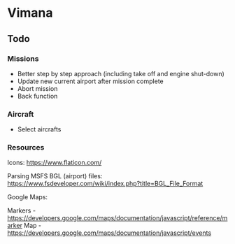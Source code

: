 # Vimana

## Todo

### Missions

- Better step by step approach (including take off and engine shut-down)
- Update new current airport after mission complete
- Abort mission
- Back function

### Aircraft

- Select aircrafts

### Resources

Icons:
https://www.flaticon.com/

Parsing MSFS BGL (airport) files:
https://www.fsdeveloper.com/wiki/index.php?title=BGL_File_Format

Google Maps:

Markers - https://developers.google.com/maps/documentation/javascript/reference/marker
Map - https://developers.google.com/maps/documentation/javascript/events
